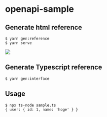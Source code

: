 # openapi-sample

## Generate html reference

```
$ yarn gen:reference
$ yarn serve
```

<img src="https://i.gyazo.com/24320fa286cddd9ab993019877213ff9.png" />

## Generate Typescript reference

```
$ yarn gen:interface
```

## Usage

```
$ npx ts-node sample.ts
{ user: { id: 1, name: 'hoge' } }
```
